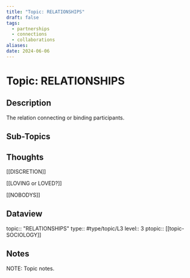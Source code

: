 ```yaml
---
title: "Topic: RELATIONSHIPS"
draft: false
tags:
  - partnerships
  - connections
  - collaborations
aliases: 
date: 2024-06-06
---
```

# Topic: RELATIONSHIPS
## Description
The relation connecting or binding participants.

## Sub-Topics


## Thoughts
[[DISCRETION]]

[[LOVING or LOVED?]]

[[NOBODYS]]

## Dataview
topic:: "RELATIONSHIPS"
type:: #type/topic/L3
level:: 3
ptopic:: [[topic-SOCIOLOGY]]

## Notes
NOTE: Topic notes.